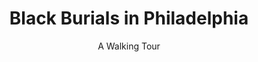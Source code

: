 ---
done: false
pid: g2021marshall
title: Black Burials in Philadelphia
subtitle: A Walking Tour
category: Grad Fellowship Project
cohort_year: '2021'
abstract:
limerick:
pis:
- marshall
link: https://bit.ly/blackburialstour
local_image:
original_img:
layout: project
---